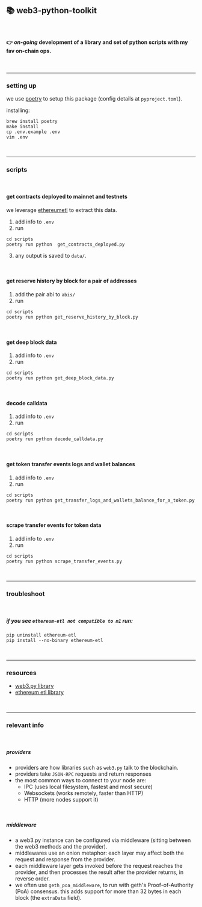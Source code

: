 ## 📚 web3-python-toolkit

<br>

#### 👉 *on-going* development of a library and set of python scripts with my fav on-chain ops.

<br>

---

### setting up

we use [poetry](https://python-poetry.org/docs/) to setup this package (config details at `pyproject.toml`).

installing:

```
brew install poetry
make install
cp .env.example .env
vim .env
```


<br>


----

### scripts

<br>

#### get contracts deployed to mainnet and testnets

we leverage [ethereumetl](https://github.com/blockchain-etl/ethereum-etl) to extract this data.

1. add info to `.env`
2. run 
```
cd scripts
poetry run python  get_contracts_deployed.py
```
3. any output is saved to `data/`.



<br>


#### get reserve history by block for a pair of addresses

1. add the pair abi to `abis/`
2. run 
```
cd scripts
poetry run python get_reserve_history_by_block.py
```



<br>

#### get deep block data

1. add info to `.env`
2. run 
```
cd scripts
poetry run python get_deep_block_data.py
```

<br>

#### decode calldata

1. add info to `.env`
2. run 
```
cd scripts
poetry run python decode_calldata.py
```

<br>


#### get token transfer events logs and wallet balances

1. add info to `.env`
2. run 
```
cd scripts
poetry run python get_transfer_logs_and_wallets_balance_for_a_token.py
```


<br>


#### scrape transfer events for token data

1. add info to `.env`
2. run 
```
cd scripts
poetry run python scrape_transfer_events.py
```


<br>

---

### troubleshoot

<br>

##### if you see `ethereum-etl not compatible to m1` run:

```
pip uninstall ethereum-etl 
pip install --no-binary ethereum-etl 
```

<br>

---

### resources


* [web3.py library](https://web3py.readthedocs.io/en/v5/)
* [ethereum etl library](https://ethereum-etl.readthedocs.io/en/latest/quickstart/)


<br>

---

### relevant info

<br>

##### providers
 
- providers are how libraries such as `web3.py` talk to the blockchain. 
- providers take `JSON-RPC` requests and return responses
- the most common ways to connect to your node are:
   - IPC (uses local filesystem, fastest and most secure)
   - Websockets (works remotely, faster than HTTP)
   - HTTP (more nodes support it)

<br>

##### middleware

* a web3.py instance can be configured via middleware (sitting between the web3 methods and the provider).
* middlewares use an onion metaphor: each layer may affect both the request and response from the provider.
* each middleware layer gets invoked before the request reaches the provider, and then processes the result after the provider returns, in reverse order.
* we often use `geth_poa_middleware`, to run with geth's Proof-of-Authority (PoA) consensus. this adds support for more than 32 bytes in each block (the `extraData` field).

